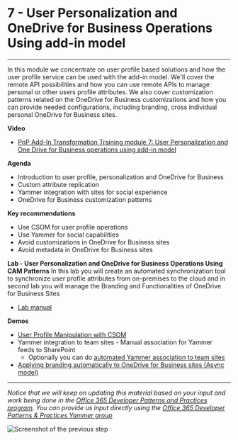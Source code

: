 # 7 - User Personalization and OneDrive for Business Operations Using add-in model #

----------

In this module we concentrate on user profile based solutions and how the user profile service can be used with the add-in model. We'll cover the remote API possibilities and how you can use remote APIs to manage personal or other users profile attributes. We also cover customization patterns related on the OneDrive for Business customizations and how you can provide needed configurations, including branding, cross individual personal OneDrive for Business sites. 

**Video**
- [PnP Add-In Transformation Training module 7: User Personalization and One Drive for Business operations using add-in model](https://channel9.msdn.com/blogs/OfficeDevPnP/PnP-Add-In-Transformation-Training-module-7-User-Personalization-and-One-Drive-for-Business-operatio)

**Agenda**
- Introduction to user profile, personalization and OneDrive for Business
- Custom attribute replication
- Yammer integration with sites for social experience
- OneDrive for Business customization patterns


**Key recommendations**
- Use CSOM for user profile operations 
- Use Yammer for social capabilities
- Avoid customizations in OneDrive for Business sites
- Avoid metadata in OneDrive for Business sites


**Lab - User Personalization and OneDrive for Business Operations Using CAM Patterns**
In this lab you will create an automated synchronization tool to synchronize user profile attributes from on-premises to the cloud and in second lab you will manage the Branding and Functionalities of OneDrive for Business Sites 

- [Lab manual](Lab.md)

**Demos**
- [User Profile Manipulation with CSOM](https://github.com/OfficeDev/PnP/tree/dev/Samples/UserProfile.Manipulation.CSOM)
- Yammer integration to team sites - Manual association for Yammer feeds to SharePoint
  - Optionally you can do [automated Yammer association to team sites](https://github.com/OfficeDev/PnP/tree/dev/Scenarios/Provisioning.Yammer)
- [Applying branding automatically to OneDrive for Business sites (Async model)](https://github.com/OfficeDev/PnP/tree/master/Solutions/OD4B.Configuration.Async)

----------

*Notice that we will keep on updating this material based on your input and work being done in the [Office 365 Developer Patterns and Practices program](http://aka.ms/officedevpnp). You can provide us input directly using the [Office 365 Developer Patterns & Practices Yammer group](http://aka.ms/officedevpnpyammer)*

![Screenshot of the previous step](https://camo.githubusercontent.com/a732087ed949b0f2f84f5f02b8c79f1a9dd96f65/687474703a2f2f692e696d6775722e636f6d2f6c3031686876452e706e67)